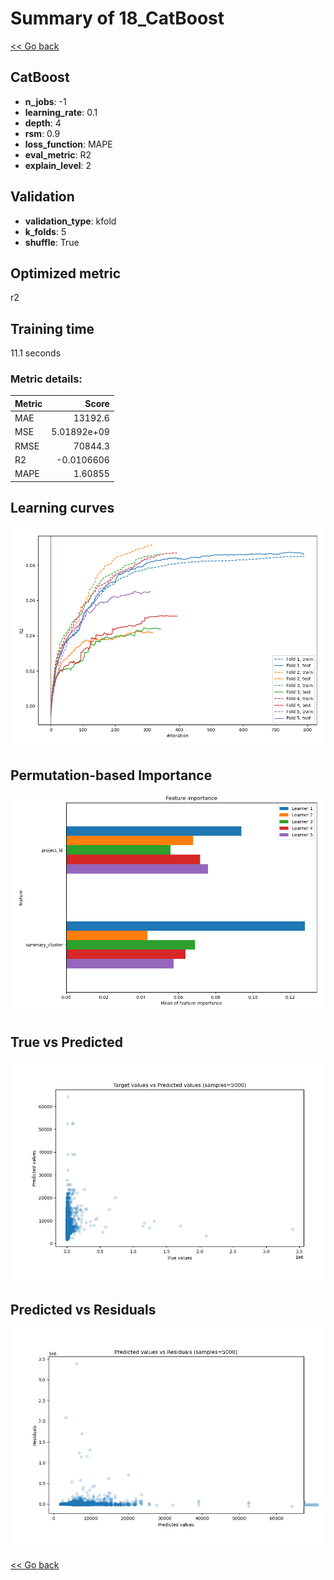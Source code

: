 # Summary of 18_CatBoost

[<< Go back](../README.md)


## CatBoost
- **n_jobs**: -1
- **learning_rate**: 0.1
- **depth**: 4
- **rsm**: 0.9
- **loss_function**: MAPE
- **eval_metric**: R2
- **explain_level**: 2

## Validation
 - **validation_type**: kfold
 - **k_folds**: 5
 - **shuffle**: True

## Optimized metric
r2

## Training time

11.1 seconds

### Metric details:
| Metric   |           Score |
|:---------|----------------:|
| MAE      | 13192.6         |
| MSE      |     5.01892e+09 |
| RMSE     | 70844.3         |
| R2       |    -0.0106606   |
| MAPE     |     1.60855     |



## Learning curves
![Learning curves](learning_curves.png)

## Permutation-based Importance
![Permutation-based Importance](permutation_importance.png)
## True vs Predicted

![True vs Predicted](true_vs_predicted.png)


## Predicted vs Residuals

![Predicted vs Residuals](predicted_vs_residuals.png)



[<< Go back](../README.md)
